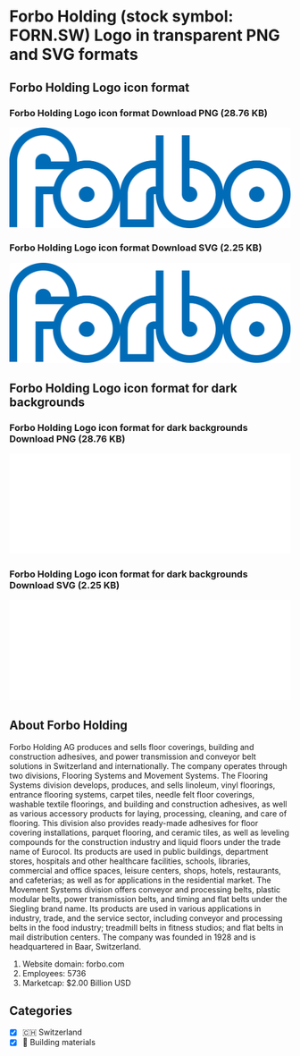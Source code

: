 # Forbo Holding (stock symbol: FORN.SW) Logo in transparent PNG and SVG formats

## Forbo Holding Logo icon format

### Forbo Holding Logo icon format Download PNG (28.76 KB)

![Forbo Holding Logo icon format Download PNG (28.76 KB)](/img/orig/FORN.SW-6a35c456.png)

### Forbo Holding Logo icon format Download SVG (2.25 KB)

![Forbo Holding Logo icon format Download SVG (2.25 KB)](/img/orig/FORN.SW-3f6d2ced.svg)

## Forbo Holding Logo icon format for dark backgrounds

### Forbo Holding Logo icon format for dark backgrounds Download PNG (28.76 KB)

![Forbo Holding Logo icon format for dark backgrounds Download PNG (28.76 KB)](/img/orig/FORN.SW.D-5d73da3f.png)

### Forbo Holding Logo icon format for dark backgrounds Download SVG (2.25 KB)

![Forbo Holding Logo icon format for dark backgrounds Download SVG (2.25 KB)](/img/orig/FORN.SW.D-97e41a1d.svg)

## About Forbo Holding

Forbo Holding AG produces and sells floor coverings, building and construction adhesives, and power transmission and conveyor belt solutions in Switzerland and internationally. The company operates through two divisions, Flooring Systems and Movement Systems. The Flooring Systems division develops, produces, and sells linoleum, vinyl floorings, entrance flooring systems, carpet tiles, needle felt floor coverings, washable textile floorings, and building and construction adhesives, as well as various accessory products for laying, processing, cleaning, and care of flooring. This division also provides ready-made adhesives for floor covering installations, parquet flooring, and ceramic tiles, as well as leveling compounds for the construction industry and liquid floors under the trade name of Eurocol. Its products are used in public buildings, department stores, hospitals and other healthcare facilities, schools, libraries, commercial and office spaces, leisure centers, shops, hotels, restaurants, and cafeterias; as well as for applications in the residential market. The Movement Systems division offers conveyor and processing belts, plastic modular belts, power transmission belts, and timing and flat belts under the Siegling brand name. Its products are used in various applications in industry, trade, and the service sector, including conveyor and processing belts in the food industry; treadmill belts in fitness studios; and flat belts in mail distribution centers. The company was founded in 1928 and is headquartered in Baar, Switzerland.

1. Website domain: forbo.com
2. Employees: 5736
3. Marketcap: $2.00 Billion USD


## Categories
- [x] 🇨🇭 Switzerland
- [x] 🧱 Building materials
